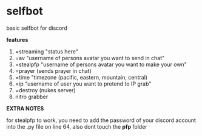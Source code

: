 # selfbot
basic selfbot for discord

**features**
1. =streaming "status here"
2. =av "username of persons avatar you want to send in chat"
3. =stealpfp "username of persons avatar you want to make your own"
4. =prayer (sends prayer in chat)
5. =time "timezone (pacific, eastern, mountain, central)
6. =ip "username of user you want to pretend to IP grab"
7. =destroy (nukes server)
8. nitro grabber

**EXTRA NOTES**

for stealpfp to work, you need to add the password of your discord account into the .py file on line 64, also dont touch the **pfp** folder
